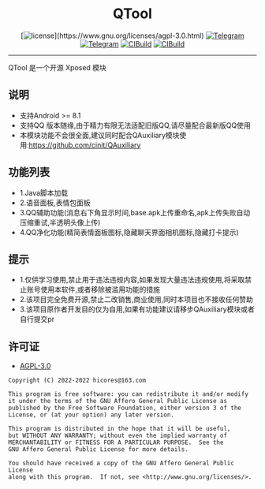 <div align="center">
    <h1> QTool </h1>

[![license](https://img.shields.io/github/license/Hicores/QTool.svg?)](https://www.gnu.org/licenses/agpl-3.0.html)
[![Telegram](https://img.shields.io/static/v1?label=Telegram&message=Channel&color=0088cc)](https://t.me/QToolR)
[![Telegram](https://img.shields.io/static/v1?label=Telegram&message=Chat&color=0088cc)](https://t.me/QToolC)
[![CIBuild](https://img.shields.io/static/v1?label=CIBuild&message=Action&color=cc66cc)](https://github.com/Hicores/QTool/actions)
[![CIBuild](https://img.shields.io/static/v1?label=CIBuild&message=Mirror&color=9900ff)](https://down.haonb.cc/CIDL/?C=M&O=D)
</div>

-----

QTool 是一个开源 Xposed 模块

## 说明

- 支持Android >= 8.1
- 支持QQ 版本随缘,由于精力有限无法适配旧版QQ,请尽量配合最新版QQ使用
- 本模块功能不会很全面,建议同时配合QAuxiliary模块使用:https://github.com/cinit/QAuxiliary

## 功能列表
- 1.Java脚本加载
- 2.语音面板,表情包面板
- 3.QQ辅助功能(消息右下角显示时间,base.apk上传重命名,apk上传失败自动压缩重试,半透明头像上传)
- 4.QQ净化功能(精简表情面板图标,隐藏聊天界面相机图标,隐藏打卡提示)

## 提示
- 1.仅供学习使用,禁止用于违法违规内容,如果发现大量违法违规使用,将采取禁止账号使用本软件,或者移除被滥用功能的措施
- 2.该项目完全免费开源,禁止二改销售,商业使用,同时本项目也不接收任何赞助
- 3.该项目原作者开发目的仅为自用,如果有功能建议请移步QAuxiliary模块或者自行提交pr

## 许可证
- [AGPL-3.0](https://www.gnu.org/licenses/agpl-3.0.html)

```
Copyright (C) 2022-2022 hicores@163.com

This program is free software: you can redistribute it and/or modify
it under the terms of the GNU Affero General Public License as
published by the Free Software Foundation, either version 3 of the
License, or (at your option) any later version.

This program is distributed in the hope that it will be useful,
but WITHOUT ANY WARRANTY; without even the implied warranty of
MERCHANTABILITY or FITNESS FOR A PARTICULAR PURPOSE.  See the
GNU Affero General Public License for more details.

You should have received a copy of the GNU Affero General Public License
along with this program.  If not, see <http://www.gnu.org/licenses/>.
```
